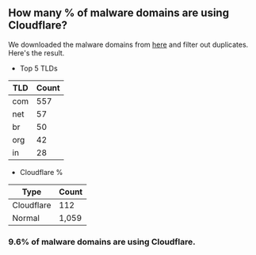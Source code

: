 ## How many % of malware domains are using Cloudflare?


We downloaded the malware domains from [here](https://urlhaus.abuse.ch) and filter out duplicates.
Here's the result.


[//]: # (start replacement)


- Top 5 TLDs

| TLD | Count |
| --- | --- |
| com | 557 |
| net | 57 |
| br | 50 |
| org | 42 |
| in | 28 |


- Cloudflare %

| Type | Count |
| --- | --- |
| Cloudflare | 112 |
| Normal | 1,059 |


### 9.6% of malware domains are using Cloudflare.